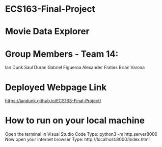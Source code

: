 # ECS163-Final-Project
# Movie Data Explorer

# Group Members - Team 14:
Ian Dunk
Saul Duran
Gabriel Figueroa
Alexander Fraties
Brian Varona

# Deployed Webpage Link
https://iandunk.github.io/ECS163-Final-Project/

# How to run on your local machine
Open the terminal in Visual Studio Code
Type: python3 -m http.server8000
Now open your internet browser
Type: http://localhost:8000/index.html